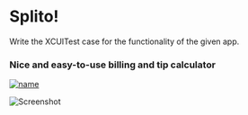 # Splito!

Write the XCUITest case for the functionality of the given app.


### Nice and easy-to-use billing and tip calculator 

[![name](https://user-images.githubusercontent.com/85921199/147790780-4389798e-9075-40b3-8841-a3d5abba6150.png)](https://apps.apple.com/ru/app/splito/id1602086746?l=en)

![Screenshot ](https://user-images.githubusercontent.com/85921199/147791061-392897f8-2b68-4be8-9194-db35dd5d04d9.png)

